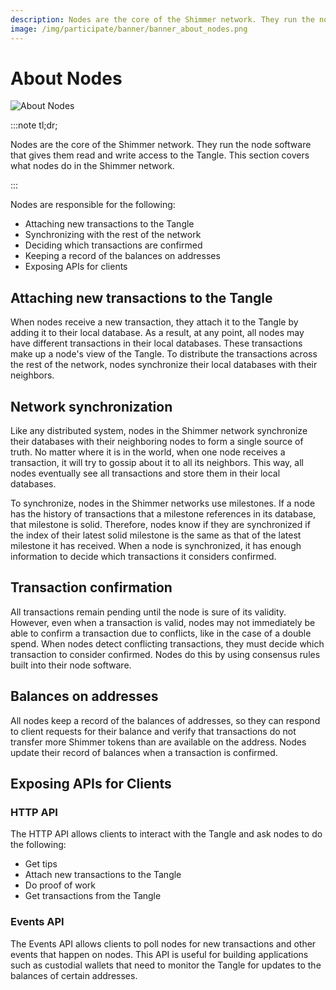 ```yaml
---
description: Nodes are the core of the Shimmer network. They run the node software that gives them read and write access to the Tangle.
image: /img/participate/banner/banner_about_nodes.png
---
```


# About Nodes

![About Nodes](/img/participate/banner/banner_about_nodes.png)

:::note tl;dr;

Nodes are the core of the Shimmer network. They run the node software that gives them read and write access to the Tangle. This section covers what nodes do in the Shimmer network.

:::

Nodes are responsible for the following:

- Attaching new transactions to the Tangle
- Synchronizing with the rest of the network
- Deciding which transactions are confirmed
- Keeping a record of the balances on addresses
- Exposing APIs for clients

## Attaching new transactions to the Tangle

When nodes receive a new transaction, they attach it to the Tangle by adding it to their local database. As a result, at any point, all nodes may have different transactions in their local databases. These transactions make up a node's view of the Tangle. To distribute the transactions across the rest of the network, nodes synchronize their local databases with their neighbors.

## Network synchronization

Like any distributed system, nodes in the Shimmer network synchronize their databases with their neighboring nodes to form a single source of truth. No matter where it is in the world, when one node receives a transaction, it will try to gossip about it to all its neighbors. This way, all nodes eventually see all transactions and store them in their local databases.

To synchronize, nodes in the Shimmer networks use milestones. If a node has the history of transactions that a milestone references in its database, that milestone is solid. Therefore, nodes know if they are synchronized if the index of their latest solid milestone is the same as that of the latest milestone it has received. When a node is synchronized, it has enough information to decide which transactions it considers confirmed.

## Transaction confirmation

All transactions remain pending until the node is sure of its validity. However, even when a transaction is valid, nodes may not immediately be able to confirm a transaction due to conflicts, like in the case of a double spend. When nodes detect conflicting transactions, they must decide which transaction to consider confirmed. Nodes do this by using consensus rules built into their node software.

## Balances on addresses

All nodes keep a record of the balances of addresses, so they can respond to client requests for their balance and verify that transactions do not transfer more Shimmer tokens than are available on the address. Nodes update their record of balances when a transaction is confirmed.

## Exposing APIs for Clients

### HTTP API

The HTTP API allows clients to interact with the Tangle and ask nodes to do the following:

- Get tips
- Attach new transactions to the Tangle
- Do proof of work
- Get transactions from the Tangle

### Events API

The Events API allows clients to poll nodes for new transactions and other events that happen on nodes. This API is useful for building applications such as custodial wallets that need to monitor the Tangle for updates to the balances of certain addresses.


